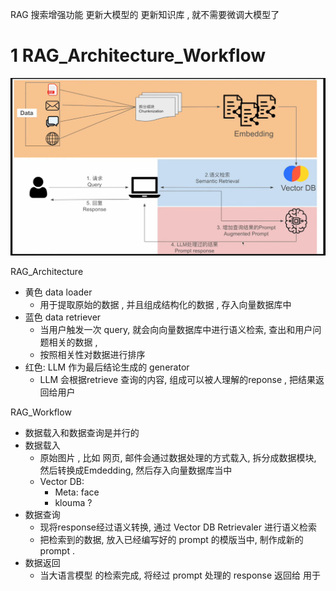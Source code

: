 
RAG 搜索增强功能 
更新大模型的 更新知识库 , 就不需要微调大模型了

# 1 RAG_Architecture_Workflow
 ![](images/Pasted%20image%2020241106105431.png)

RAG_Architecture
- 黄色 data loader 
    - 用于提取原始的数据 , 并且组成结构化的数据 , 存入向量数据库中
- 蓝色 data retriever 
    - 当用户触发一次 query, 就会向向量数据库中进行语义检索, 查出和用户问题相关的数据 , 
    - 按照相关性对数据进行排序
- 红色: LLM 作为最后结论生成的 generator 
    - LLM 会根据retrieve 查询的内容, 组成可以被人理解的reponse , 把结果返回给用户 


RAG_Workflow
- 数据载入和数据查询是并行的 
- 数据载入 
    - 原始图片 , 比如 网页, 邮件会通过数据处理的方式载入, 拆分成数据模块, 然后转换成Emdedding, 然后存入向量数据库当中 
    - Vector DB: 
        - Meta: face
        - klouma ?
- 数据查询 
    - 现将response经过语义转换, 通过 Vector DB Retrievaler 进行语义检索
    - 把检索到的数据, 放入已经编写好的 prompt 的模版当中, 制作成新的 prompt .
- 数据返回 
    - 当大语言模型 的检索完成, 将经过 prompt 处理的 response 返回给 用于 


